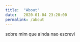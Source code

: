 ```yaml
---
title:  "About"
date:   2020-01-04 23:20:00
permalink: /about
---
```


sobre mim que ainda nao escrevi
